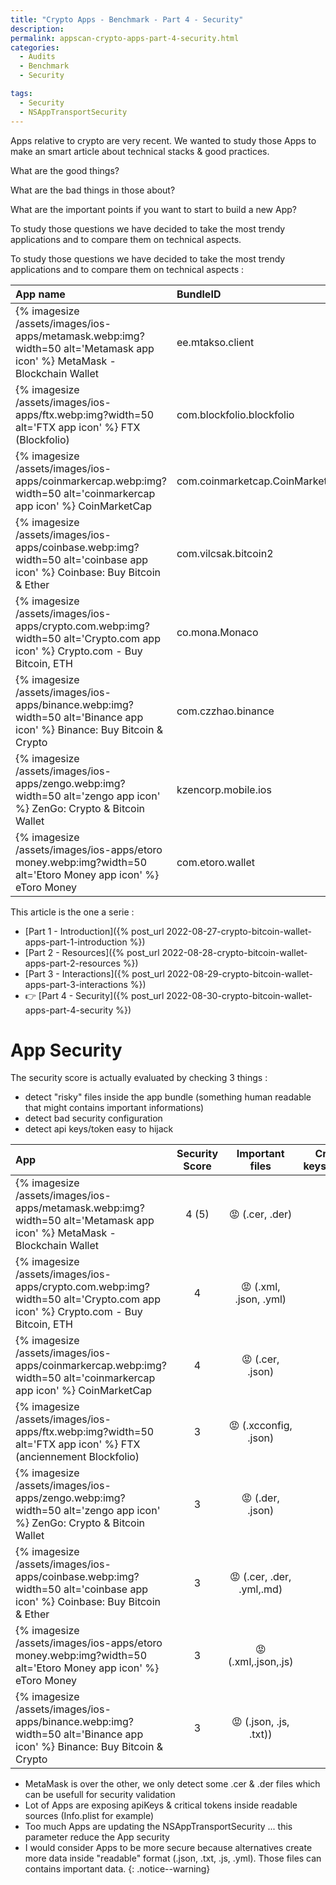 ```yaml
---
title: "Crypto Apps - Benchmark - Part 4 - Security"
description: 
permalink: appscan-crypto-apps-part-4-security.html
categories:
  - Audits
  - Benchmark
  - Security

tags:
  - Security
  - NSAppTransportSecurity
---
```


Apps relative to crypto are very recent.
We wanted to study those Apps to make an smart article about technical stacks & good practices.

What are the good things?

What are the bad things in those about?
  
What are the important points if you want to start to build a new App?
  
To study those questions we have decided to take the most trendy applications and to compare them on technical aspects.


To study those questions we have decided to take the most trendy applications and to compare them on technical aspects :
  
| App name | BundleID  | version |
| :---        |     :--- |  :---: |
| {% imagesize /assets/images/ios-apps/metamask.webp:img?width=50 alt='Metamask app icon' %} MetaMask - Blockchain Wallet       | ee.mtakso.client | 65.1 |
| {% imagesize /assets/images/ios-apps/ftx.webp:img?width=50 alt='FTX app icon' %} FTX (Blockfolio)                             | com.blockfolio.blockfolio | 4.10.5 |
| {% imagesize /assets/images/ios-apps/coinmarkercap.webp:img?width=50 alt='coinmarkercap app icon' %} CoinMarketCap            | com.coinmarketcap.CoinMarketCap | 4.2.0 |
| {% imagesize /assets/images/ios-apps/coinbase.webp:img?width=50 alt='coinbase app icon' %} Coinbase: Buy Bitcoin & Ether      | com.vilcsak.bitcoin2 |  10.29.4 |
| {% imagesize /assets/images/ios-apps/crypto.com.webp:img?width=50 alt='Crypto.com app icon' %} Crypto.com  - Buy Bitcoin, ETH | co.mona.Monaco | 3.143 | 
| {% imagesize /assets/images/ios-apps/binance.webp:img?width=50 alt='Binance app icon' %} Binance: Buy Bitcoin & Crypto        | com.czzhao.binance | 2.50.0 |
| {% imagesize /assets/images/ios-apps/zengo.webp:img?width=50 alt='zengo app icon' %} ZenGo: Crypto & Bitcoin Wallet           | kzencorp.mobile.ios | 4.1.2 |
| {% imagesize /assets/images/ios-apps/etoro money.webp:img?width=50 alt='Etoro Money app icon' %} eToro Money                  | com.etoro.wallet | 48.0.0 |

  
This article is the one a serie :
- [Part 1 - Introduction]({% post_url 2022-08-27-crypto-bitcoin-wallet-apps-part-1-introduction %}) 
- [Part 2 - Resources]({% post_url 2022-08-28-crypto-bitcoin-wallet-apps-part-2-resources %}) 
- [Part 3 - Interactions]({% post_url 2022-08-29-crypto-bitcoin-wallet-apps-part-3-interactions %}) 
- 👉 [Part 4 - Security]({% post_url 2022-08-30-crypto-bitcoin-wallet-apps-part-4-security %}) 

  
# App Security
  
The security score is actually evaluated by checking 3 things : 
- detect "risky" files inside the app bundle (something human readable that might contains important informations)
- detect bad security configuration 
- detect api keys/token easy to hijack

| App                                                                                                                                           | Security Score    | Important files         | Critical keys/values      | No App Security adjusted  | 
| :---                                                                                                                                          |     :---:         |   :---:                    |  :---:                       |  :---:                    |
| {% imagesize /assets/images/ios-apps/metamask.webp:img?width=50 alt='Metamask app icon' %} MetaMask - Blockchain Wallet                       | 4 (5)             | 😡 (.cer, .der)             | 👌                          | 👌                        | 
| {% imagesize /assets/images/ios-apps/crypto.com.webp:img?width=50 alt='Crypto.com app icon' %} Crypto.com  - Buy Bitcoin, ETH                 | 4                 | 😡 (.xml, .json, .yml)       | 😡                          | 👌                        | 
| {% imagesize /assets/images/ios-apps/coinmarkercap.webp:img?width=50 alt='coinmarkercap app icon' %} CoinMarketCap                            | 4                 | 😡 (.cer, .json)           | 👌                           | 😡 (NSAppTransportSecurity)      | 
| {% imagesize /assets/images/ios-apps/ftx.webp:img?width=50 alt='FTX app icon' %} FTX (anciennement Blockfolio)                                | 3                 | 😡 (.xcconfig, .json)     | 👌                         | 😡 (NSAppTransportSecurity)                        |
| {% imagesize /assets/images/ios-apps/zengo.webp:img?width=50 alt='zengo app icon' %} ZenGo: Crypto & Bitcoin Wallet                           | 3                 | 😡 (.der, .json)            | 😡                          | 😡 (NSAppTransportSecurity)                        | 
| {% imagesize /assets/images/ios-apps/coinbase.webp:img?width=50 alt='coinbase app icon' %} Coinbase: Buy Bitcoin & Ether                      | 3                 | 😡 (.cer, .der, .yml,.md)   | 😡                          | 😡 (NSAppTransportSecurity)                        |
| {% imagesize /assets/images/ios-apps/etoro money.webp:img?width=50 alt='Etoro Money app icon' %} eToro Money                                  | 3                 | 😡 (.xml,.json,.js)        | 😡                         | 😡 (NSAppTransportSecurity)                        |
| {% imagesize /assets/images/ios-apps/binance.webp:img?width=50 alt='Binance app icon' %} Binance: Buy Bitcoin & Crypto                        | 3                 | 😡 (.json, .js, .txt))       | 😡                          | 😡  (NSAppTransportSecurity)                       |

- MetaMask is over the other, we only detect some .cer & .der files which can be usefull for security validation
- Lot of Apps are exposing apiKeys & critical tokens inside readable sources (Info.plist for example)
- Too much Apps are updating the NSAppTransportSecurity ... this parameter reduce the App security
- I would consider Apps to be more secure because alternatives create more data inside "readable" format (.json, .txt, .js, .yml). Those files can contains important data.
{: .notice--warning}
